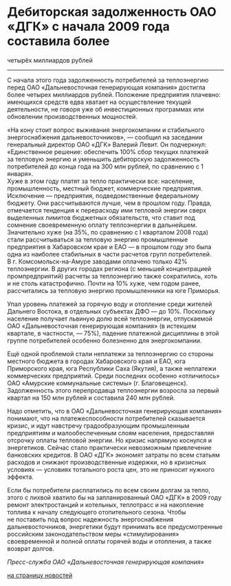 # Дебиторская задолженность ОАО «ДГК» с начала 2009 года составила более
четырёх миллиардов рублей

****

С начала этого года задолженность потребителей за теплоэнергию перед ОАО
«Дальневосточная генерирующая компания» достигла более четырех миллиардов
рублей. Положение предприятия плачевно: имеющихся средств едва хватает на
осуществление текущей деятельности, не говоря уже об инвестиционных программах
или обновлении производственных мощностей.

«На кону стоит вопрос выживания энергокомпании и стабильного энергоснабжения
дальневосточников», — сообщил на заседании генеральный директор ОАО «ДГК»
Валерий Левит. Он подчеркнул: «Единственное решение: обеспечить 100% сбор
текущих платежей за тепловую энергию и уменьшить дебиторскую задолженность
потребителей до конца года на 300 млн рублей, по сравнению с 1 января».  
Хуже в этом году платят за тепло практически все: население, промышленность,
местный бюджет, коммерческие предприятия. Исключение — предприятия,
подведомственные федеральному бюджету. Они рассчитываются лучше, чем в прошлом
году. Правда, отмечается тенденция к перерасходу ими тепловой энергии сверх
выделенных лимитов бюджетных обязательств, что ставит под сомнение
своевременную оплату теплоэнергии в дальнейшем.  
Значительно хуже (на 35%, по сравнению с I кварталом 2008 года) стали
рассчитываться за тепловую энергию промышленные предприятия в Хабаровском крае
и ЕАО — в прошлом году это была одна из наиболее стабильных в части расчетов
групп потребителей. В г. Комсомольск-на-Амуре заводами оплачено только 42%
теплоэнергии. В других городах региона (с меньшей концентрацией
промпредприятий) расчеты за теплоэнергию также сократились, хоть и не столь
катастрофично. Почти на 10% хуже, чем годом ранее, рассчитались за тепловую
энергию промышленники на юге Приморья.

Упал уровень платежей за горячую воду и отопление среди жителей Дальнего
Востока, в отдельных субъектах ДФО — до 10%. Поскольку население получает
львиную долю всей теплоэнергии, отпускаемой ОАО «Дальневосточная генерирующая
компания» (в истекшем квартале, в частности, — 75%), падение платежной
дисциплины в этой группе потребителей особенно болезненно для энергокомпании.

Ещё одной проблемой стали неплатежи за теплоэнергию со стороны местного
бюджета в городах Хабаровского края и ЕАО, юга Приморского края, юга
Республики Саха (Якутия), а также неплатежи коммерческих предприятий. Среди
последних особенно «отличилось» ОАО «Амурские коммунальные системы» (г.
Благовещенск). Задолженность этого перепродавца теплоэнергии возросла за
первый квартал на 150 млн рублей и составила 240 млн рублей.

Надо отметить, что в ОАО «Дальневосточная генерирующая компания» понимают, что
на платежеспособности потребителей сказывается кризис, и идут навстречу
градообразующим промышленным предприятиям и малообеспеченным слоям населения,
предоставляя отсрочку оплаты тепловой энергии. Но кризис напрямую коснулся и
энергетиков. Сейчас стало практически невозможным привлечение банковских
кредитов. В ОАО «ДГК» экономят затраты по всем статьям расходов и снижают
производственные издержки, но в кризисных условиях — условиях тотального роста
цен, это не приносит нужного эффекта.

Если бы потребители расплатились по всем своим долгам за тепло, этого с лихвой
хватило бы на запланированный ОАО «ДГК» в 2009 году ремонт электростанций и
котельных, теплотрасс и на накопление топлива к началу следующего
отопительного сезона. Чтобы не поставить под вопрос надежность энергоснабжения
дальневосточников, энергетики будут принимать все предусмотренные российским
законодательством меры «стимулирования» своевременной и полной оплаты горячей
воды и отопления, а также возврат долгов.

_Пресс-служба ОАО «Дальневосточная генерирующая компания»_

[на страницу новостей](http://www.teplokomplekt.com/news.shtml)

